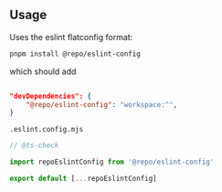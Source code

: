 ## Usage

Uses the eslint flatconfig format:

```bash
pnpm install @repo/eslint-config
```

which should add

```json

"devDependencies": {
    "@repo/eslint-config": "workspace:^",
}
```

`.eslint.config.mjs`

```ts
// @ts-check

import repoEslintConfig from '@repo/eslint-config'

export default [...repoEslintConfig]
```
